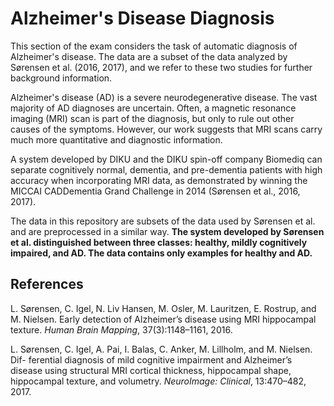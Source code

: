 # Alzheimer's Disease Diagnosis

This section of the exam considers the task of automatic diagnosis of Alzheimer's disease.
The data are a subset of the data analyzed by Sørensen et al. (2016, 2017), and we refer to these two studies for further background information.

Alzheimer's disease (AD) is a severe neurodegenerative disease. The vast majority of AD diagnoses are uncertain. Often, a magnetic resonance imaging (MRI) scan is part of the diagnosis, but only to rule out other causes of the symptoms. However, our work suggests that MRI scans carry much more quantitative and diagnostic information.

A system developed by DIKU and the DIKU spin-off company Biomediq can separate cognitively normal, dementia, and pre-dementia patients with high accuracy when incorporating MRI data, as demonstrated by winning   the MICCAI CADDementia Grand Challenge in 2014 (Sørensen et al., 2016, 2017).

The data in this repository are subsets of the data used by Sørensen et al. and are preprocessed in a similar way. **The system developed by Sørensen et al.  distinguished between three classes: healthy, mildly cognitively impaired, and AD. The data contains only examples for healthy and AD.**



## References

L. Sørensen, C. Igel, N. Liv Hansen, M. Osler, M. Lauritzen, E. Rostrup, and M. Nielsen. Early detection of Alzheimer’s disease using MRI hippocampal texture. *Human Brain Mapping*, 37(3):1148–1161, 2016.

L. Sørensen, C. Igel, A. Pai, I. Balas, C. Anker, M. Lillholm, and M. Nielsen. Dif- ferential diagnosis of mild cognitive impairment and Alzheimer’s disease using structural MRI cortical thickness, hippocampal shape, hippocampal texture, and volumetry. *NeuroImage: Clinical*, 13:470–482, 2017.